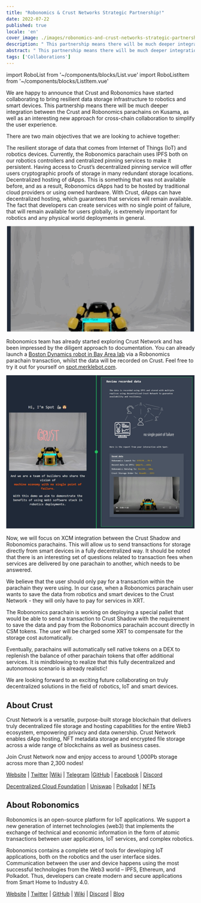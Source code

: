 ```yaml
---
title: "Robonomics & Crust Networks Strategic Partnership!"
date: 2022-07-22
published: true
locale: 'en'
cover_image: ./images/robonomics-and-crust-networks-strategic-partnership/cover.png
description: " This partnership means there will be much deeper integration between the Crust and Robonomics parachains on Kusama, as well as an interesting new approach for cross-chain collaboration to simplify the user experience."
abstract: " This partnership means there will be much deeper integration between the Crust and Robonomics parachains on Kusama, as well as an interesting new approach for cross-chain collaboration to simplify the user experience."
tags: ['Collaborations']
---
```


import RoboList from '~/components/blocks/List.vue'
import RoboListItem from '~/components/blocks/ListItem.vue'

We are happy to announce that Crust and Robonomics have started collaborating to bring resilient data storage infrastructure to robotics and smart devices. This partnership means there will be much deeper integration between the Crust and Robonomics parachains on Kusama, as well as an interesting new approach for cross-chain collaboration to simplify the user experience.

There are two main objectives that we are looking to achieve together:

<robo-list>
    <robo-list-item>
        The resilient storage of data that comes from Internet of Things (IoT) and robotics devices. Currently, the Robonomics parachain uses IPFS both on our robotics controllers and centralized pinning services to make it persistent. Having access to Crust’s decentralized pinning service will offer users cryptographic proofs of storage in many redundant storage locations.
    </robo-list-item>
    <robo-list-item>
        Decentralized hosting of dApps. This is something that was not available before, and as a result, Robonomics dApps had to be hosted by traditional cloud providers or using owned hardware. With Crust, dApps can have decentralized hosting, which guarantees that services will remain available. The fact that developers can create services with no single point of failure, that will remain available for users globally, is extremely important for robotics and any physical world deployments in general.
    </robo-list-item>
</robo-list>

<p align="center">
  <img src="./images/robonomics-and-crust-networks-strategic-partnership/spot.gif">
</p>

Robonomics team has already started exploring Crust Network and has been impressed by the diligent approach to documentation. You can already launch a [Boston Dynamics robot in Bay Area lab](https://spot.merklebot.com) via a Robonomics parachain transaction, whilst the data will be recorded on Crust. Feel free to try it out for yourself on [spot.merklebot.com](https://spot.merklebot.com).

![Demo web app](./images/robonomics-and-crust-networks-strategic-partnership/demo.png)

Now, we will focus on XCM integration between the Crust Shadow and Robonomics parachains. This will allow us to send transactions for storage directly from smart devices in a fully decentralized way. It should be noted that there is an interesting set of questions related to transaction fees when services are delivered by one parachain to another, which needs to be answered.

We believe that the user should only pay for a transaction within the parachain they were using. In our case, when a Robonomics parachain user wants to save the data from robotics and smart devices to the Crust Network - they will only have to pay for services in XRT.

The Robonomics parachain is working on deploying a special pallet that would be able to send a transaction to Crust Shadow with the requirement to save the data and pay from the Robonomics parachain account directly in CSM tokens.  The user will be charged some XRT to compensate for the storage cost automatically.

Eventually, parachains will automatically sell native tokens on a DEX to replenish the balance of other parachain tokens that offer additional services. It is mindblowing to realize that this fully decentralized and autonomous scenario is already realistic!

We are looking forward to an exciting future collaborating on truly decentralized solutions in the field of robotics, IoT and smart devices.

## About Crust

Crust Network is a versatile, purpose-built storage blockchain that delivers truly decentralized file storage and hosting capabilities for the entire Web3 ecosystem, empowering privacy and data ownership. Crust Network enables dApp hosting, NFT metadata storage and encrypted file storage across a wide range of blockchains as well as business cases.

Join Crust Network now and enjoy access to around 1,000Pb storage across more than 2,300 nodes!

[Website](https://crust.network/) | [Twitter](https://twitter.com/CommunityCrust) |[Wiki](https://wiki.crust.network/) | [Telegram](https://t.me/CrustNetwork) |[GitHub](https://github.com/crustio) | [Facebook](https://www.facebook.com/CrustNetwork/) | [Discord](https://discord.gg/wjDDpb5)

[Decentralized Cloud Foundation](https://decloudf.com/) | [Uniswap](https://medium.com/crustnetwork/decentralized-uniswap-interface-hosting-on-ipfs-18a78d1209ac) | [Polkadot](https://dotapps.io/) | [NFTs](https://medium.com/@bluna.io/bluna-future-of-metaverse-b7fc96fcff6a)

## About Robonomics

Robonomics is an open-source platform for IoT applications. We support a new generation of internet technologies (web3) that implements the exchange of technical and economic information in the form of atomic transactions between user applications, IoT services, and complex robotics.

Robonomics contains a complete set of tools for developing IoT applications, both on the robotics and the user interface sides. Communication between the user and device happens using the most successful technologies from the Web3 world – IPFS, Ethereum, and Polkadot. Thus, developers can create modern and secure applications from Smart Home to Industry 4.0.

[Website](https://robonomics.network) | [Twitter](https://twitter.com/AIRA_Robonomics) | [GitHub](https://github.com/airalab/) | [Wiki](https://wiki.robonomics.network/en/) | [Discord](https://discord.gg/PuBEDkTzSx) | [Blog](https://robonomics.network/blog/)
